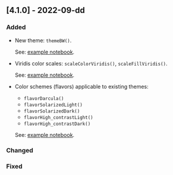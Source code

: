 ## [4.1.0] - 2022-09-dd

### Added

- New theme: `themeBW()`.

  See: [example notebook](https://nbviewer.jupyter.org/github/JetBrains/lets-plot-kotlin/blob/master/docs/examples/jupyter-notebooks/complete_themes.ipynb).

- Viridis color scales: `scaleColorViridis()`, `scaleFillViridis()`.

  See: [example notebook](https://nbviewer.jupyter.org/github/JetBrains/lets-plot-kotlin/blob/master/docs/examples/jupyter-notebooks/colors_viridis.ipynb).

- Color schemes (flavors) applicable to existing themes:
  - `flavorDarcula()`
  - `flavorSolarizedLight()`
  - `flavorSolarizedDark()`
  - `flavorHigh_contrastLight()`
  - `flavorHigh_contrastDark()`

  See: [example notebook](https://nbviewer.jupyter.org/github/JetBrains/lets-plot-kotlin/blob/master/docs/examples/jupyter-notebooks/theme_flavors.ipynb).


### Changed

### Fixed